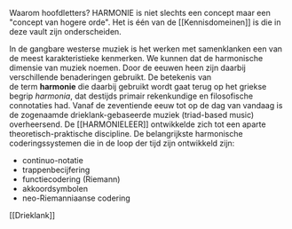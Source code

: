 Waarom hoofdletters? HARMONIE is niet slechts een concept maar een "concept van hogere orde". Het is één van de [[Kennisdomeinen]] is die in deze vault zijn onderscheiden. 

In de gangbare westerse muziek is het werken met samenklanken een van de meest karakteristieke kenmerken. 
We kunnen dat de harmonische dimensie van muziek noemen. Door de eeuwen heen zijn daarbij verschillende benaderingen gebruikt. De betekenis van de term **harmonie** die daarbij gebruikt wordt gaat terug op het griekse begrip _harmonia_, dat destijds primair rekenkundige en filosofische connotaties had. Vanaf de zeventiende eeuw tot op de dag van vandaag is de zogenaamde drieklank-gebaseerde muziek (triad-based music) overheersend. De [[HARMONIELEER]]  ontwikkelde zich tot een aparte theoretisch-praktische discipline. De belangrijkste harmonische coderingssystemen die in de loop der tijd zijn ontwikkeld zijn:

- continuo-notatie
- trappenbecijfering 
- functiecodering (Riemann)
- akkoordsymbolen 
- neo-Riemanniaanse codering

[[Drieklank]]
